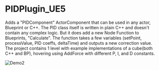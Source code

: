 # PIDPlugin_UE5

Adds a "PIDComponent" ActorComponent that can be used in any actor, Blueprint or C++. The PID class itself is written in plain C++ and doesn't contain any complex logic. But it does add a new Node Function to Blueprints, "Calculate". The function takes a few variables (setPoint, processValue, PID coeffs, deltaTime) and outputs a new correction value. The project contains 1 level with example implementations of a cube(both C++ and BP), hovering using AddForce with different P, I, and D constants. 

![Demo2](Demo2.gif)

